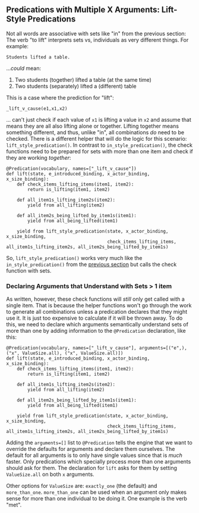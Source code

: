 ## Predications with Multiple X Arguments: Lift-Style Predications
Not all words are associative with sets like "in" from the previous section: The verb "to lift" interprets sets vs, individuals as very different things.  For example:

~~~
Students lifted a table.
~~~
...*could* mean: 
1. Two students (together) lifted a table (at the same time)
2. Two students (separately) lifted a (different) table

This is a case where the prediction for "lift":

~~~
_lift_v_cause(e1,x1,x2)
~~~

... can't just check if each value of `x1` is lifting a value in `x2` and assume that means they are all also lifting alone or together.  Lifting together means something different, and thus, unlike "in", all combinations *do* need to be checked. There is a different helper that will do the logic for this scenario: `lift_style_predication()`. In contrast to `in_style_predication()`, the check functions need to be prepared for sets with more than one item and check if they are working *together*:

~~~
@Predication(vocabulary, names=["_lift_v_cause"])
def lift(state, e_introduced_binding, x_actor_binding, x_size_binding):
    def check_items_lifting_items(item1, item2):
        return is_lifting(item1, item2)
    
    def all_item1s_lifting_item2s(item2):
        yield from all_lifting(item2)

    def all_item2s_being_lifted_by_item1s(item1):
        yield from all_being_lifted(item1)

    yield from lift_style_predication(state, x_actor_binding, x_size_binding, 
                                      check_items_lifting_items, all_item1s_lifting_item2s, all_item2s_being_lifted_by_item1s)
~~~

So, `lift_style_predication()` works very much like the `in_style_predication()` from the [previous section]() but calls the check function with sets.  

### Declaring Arguments that Understand with Sets > 1 item
As written, however, these check functions will *still* only get called with a single item. That is because the helper functions won't go through the work to generate all combinations unless a predication declares that they might use it. It is just too expensive to calculate if it will be thrown away.  To do this, we need to declare which arguments semantically understand sets of more than one by adding information to the `@Predication` declaration, like this:

~~~
@Predication(vocabulary, names=["_lift_v_cause"], arguments=[("e",), ("x", ValueSize.all), ("x", ValueSize.all)])
def lift(state, e_introduced_binding, x_actor_binding, x_size_binding):
    def check_items_lifting_items(item1, item2):
        return is_lifting(item1, item2)
    
    def all_item1s_lifting_item2s(item2):
        yield from all_lifting(item2)

    def all_item2s_being_lifted_by_item1s(item1):
        yield from all_being_lifted(item1)

    yield from lift_style_predication(state, x_actor_binding, x_size_binding, 
                                      check_items_lifting_items, all_item1s_lifting_item2s, all_item2s_being_lifted_by_item1s)
~~~

Adding the `arguments=[]` list to `@Predication` tells the engine that we want to override the defaults for arguments and declare them ourselves.  The default for all arguments is to only have single values since that is *much* faster.  Only predications which specially process more than one arguments should ask for them. The declaration for `lift` asks for them by setting `ValueSize.all` on both `x` arguments.

Other options for `ValueSize` are: `exactly_one` (the default) and `more_than_one`. `more_than_one` can be used when an argument only makes sense for more than one individual to be doing it. One example is the verb "met".
